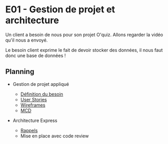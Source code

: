 # E01 - Gestion de projet et architecture

Un client a besoin de nous pour son projet O'quiz. Allons regarder la vidéo qu'il nous a envoyé.

Le besoin client exprime le fait de devoir stocker des données, il nous faut donc une base de données !

## Planning

- Gestion de projet appliqué
  - [Définition du besoin](./gestion_de_projet/analyse.md)
  - [User Stories](./gestion_de_projet/user_stories.md)
  - [Wireframes](./gestion_de_projet/wireframes.md)
  - [MCD](./gestion_de_projet/mcd.md)

- Architecture Express
  - [Rappels](./architecture.md)
  - Mise en place avec code review
